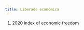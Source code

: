 ```yaml
---
title: Liberade econômica
---
```


1. [2020 index of economic freedom](https://www.heritage.org/index/ranking)
